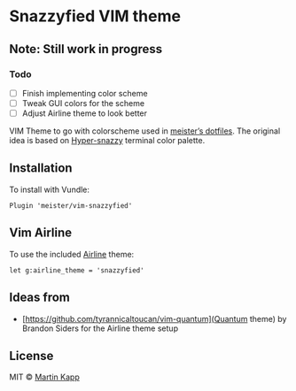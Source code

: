 # Snazzyfied VIM theme

## Note: Still work in progress
### Todo

* [ ] Finish implementing color scheme
* [ ] Tweak GUI colors for the scheme
* [ ] Adjust Airline theme to look better

VIM Theme to go with colorscheme used in [meister’s dotfiles](https://github.com/meister/dotfiles).
The original idea is based on [Hyper-snazzy](https://github.com/sindresorhus/hyper-snazzy) terminal
color palette.

## Installation

To install with Vundle:
```
Plugin 'meister/vim-snazzyfied'
```

## Vim Airline

To use the included [Airline](https://github.com/vim-airline/vim-airline) theme:
```
let g:airline_theme = 'snazzyfied'
```

## Ideas from

* [https://github.com/tyrannicaltoucan/vim-quantum](Quantum theme) by Brandon Siders
  for the Airline theme setup

## License

MIT © [Martin Kapp](https://github.com/meister)
